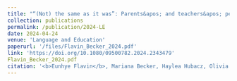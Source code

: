 ```yaml
---
title: "“(Not) the same as it was”: Parents&apos; and teachers&apos; perception on the impact of COVID-19 on a bilingual elementary program"
collection: publications
permalink: /publication/2024-LE
date: 2024-04-24
venue: 'Language and Education'
paperurl: '/files/Flavin_Becker_2024.pdf'
link: 'https://doi.org/10.1080/09500782.2024.2343479'
Flavin_Becker_2024.pdf
citation: '<b>Eunhye Flavin</b>, Mariana Becker, Haylea Hubacz, Olivia Barbieri, Gabrielle Oliveira. Flavin, &quot;“(Not) the same as it was”: Parents&apos; and teachers&apos; perception on the impact of COVID-19 on a bilingual elementary program, &quot; in <i>Language and Education</i>, pp. 1–19, 2024.'
---
```

